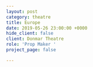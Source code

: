 ```yaml
---
layout: post
category: theatre
title: Europe
date: 2019-05-26 23:00:00 +0000
hide_client: false
client: Donmar Theatre
role: 'Prop Maker '
project_page: false

---
```

